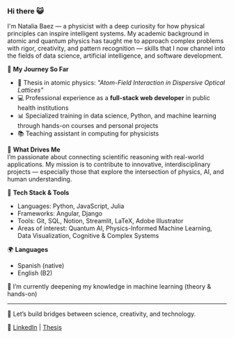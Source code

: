### Hi there 😺

I'm Natalia Baez — a physicist with a deep curiosity for how physical principles can inspire intelligent systems. My academic background in atomic and quantum physics has taught me to approach complex problems with rigor, creativity, and pattern recognition — skills that I now channel into the fields of data science, artificial intelligence, and software development.

🌌 **My Journey So Far**  
- 🧠 Thesis in atomic physics: _"Atom-Field Interaction in Dispersive Optical Lattices"_  
- 💻 Professional experience as a **full-stack web developer** in public health institutions
- 📊 Specialized training in data science, Python, and machine learning through hands-on courses and personal projects  
- 📚 Teaching assistant in computing for physicists 

🔬 **What Drives Me**  
I’m passionate about connecting scientific reasoning with real-world applications. My mission is to contribute to innovative, interdisciplinary projects — especially those that explore the intersection of physics, AI, and human understanding.

🧰 **Tech Stack & Tools**  
- Languages: Python, JavaScript, Julia  
- Frameworks: Angular, Django  
- Tools: Git, SQL, Notion, Streamlit, LaTeX, Adobe Illustrator  
- Areas of interest: Quantum AI, Physics-Informed Machine Learning, Data Visualization, Cognitive & Complex Systems

🌍 **Languages**  
- Spanish (native)  
- English (B2)

📌 I’m currently deepening my knowledge in machine learning (theory & hands-on)

---

🧪 Let’s build bridges between science, creativity, and technology.

🔗 [LinkedIn](https://www.linkedin.com/in/natalia-baez-1974a7284/) | [Thesis](http://132.248.9.195/ptd2023/agosto/0846483/Index.html)
